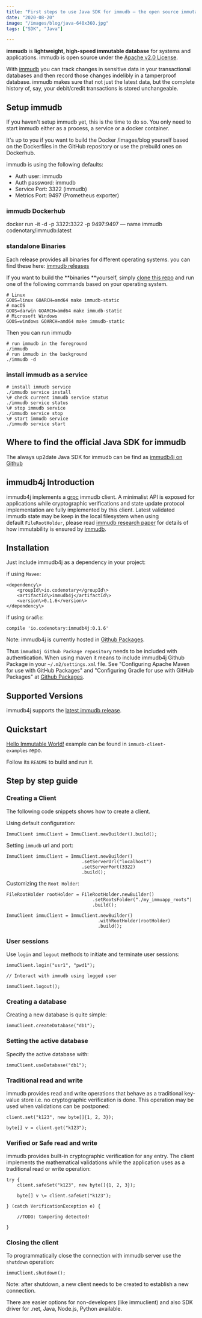 ```yaml
---
title: "First steps to use Java SDK for immudb — the open source immutable database"
date: "2020-08-20"
image: "/images/blog/java-640x360.jpg"
tags: ["SDK", "Java"]

---
```


**immudb** is **lightweight, high-speed immutable database** for systems and applications. immudb is open source under the [Apache v2.0 License](https://github.com/codenotary/immudb/blob/master/LICENSE).

With [immudb](https://github.com/codenotary/immudb) you can track changes in sensitive data in your transactional databases and then record those changes indelibly in a tamperproof database. immudb makes sure that not just the latest data, but the complete history of, say, your debit/credit transactions is stored unchangeable.

## Setup immudb

If you haven't setup immudb yet, this is the time to do so. You only need to start immudb either as a process, a service or a docker container.

It's up to you if you want to build the Docker /images/blog yourself based on the Dockerfiles in the GitHub repository or use the prebuild ones on Dockerhub.

immudb is using the following defaults:

- Auth user: immudb
- Auth password: immudb
- Service Port: 3322 (immudb)
- Metrics Port: 9497 (Prometheus exporter)

### immudb **Dockerhub**

docker run -it -d -p 3322:3322 -p 9497:9497 — name immudb codenotary/immudb:latest

### standalone Binaries

Each release provides all binaries for different operating systems. you can find these here: [immudb releases](https://github.com/codenotary/immudb/releases)

If you want to build the \*\*binaries \*\*yourself, simply [clone this repo](https://github.com/codenotary/immudb) and run one of the following commands based on your operating system.

```shell
# Linux
GOOS=linux GOARCH=amd64 make immudb-static
# macOS
GOOS=darwin GOARCH=amd64 make immudb-static
# Microsoft Windows
GOOS=windows GOARCH=amd64 make immudb-static
```

Then you can run immudb

```shell
# run immudb in the foreground 
./immudb
# run immudb in the background 
./immudb -d
```

### install immudb as a service

```shell
# install immudb service 
./immudb service install
\# check current immudb service status 
./immudb service status
\# stop immudb service 
./immudb service stop
\# start immudb service 
./immudb service start
```

## Where to find the official Java SDK for immudb

The always up2date Java SDK for immudb can be find as [immudb4j on Github](https://github.com/codenotary/immudb4j)

## immudb4j Introduction

immudb4j implements a [grpc](https://grpc.io/) immudb client. A minimalist API is exposed for applications while cryptographic verifications and state update protocol implementation are fully implemented by this client. Latest validated immudb state may be keep in the local filesystem when using default `FileRootHolder`, please read [immudb research paper](https://immudb.io/) for details of how immutability is ensured by [immudb](https://immudb.io/).

## Installation

Just include immudb4j as a dependency in your project:

if using `Maven`:

    <dependency\>
        <groupId\>io.codenotary</groupId\>
        <artifactId\>immudb4j</artifactId\>
        <version\>0.1.6</version\>
    </dependency\>

if using `Gradle`:

    compile 'io.codenotary:immudb4j:0.1.6'

Note: immudb4j is currently hosted in [Github Packages](https://docs.github.com/en/packages).

Thus `immudb4j Github Package repository` needs to be included with authentication. When using maven it means to include immudb4j Github Package in your `~/.m2/settings.xml` file. See "Configuring Apache Maven for use with GitHub Packages" and "Configuring Gradle for use with GitHub Packages" at [Github Packages](https://docs.github.com/en/packages).

## Supported Versions

immudb4j supports the [latest immudb release](https://github.com/codenotary/immudb/releases/tag/v0.7.1).

## Quickstart

[Hello Immutable World!](https://github.com/codenotary/immudb-client-examples/tree/master/java) example can be found in `immudb-client-examples` repo.

Follow its `README` to build and run it.

## Step by step guide

### Creating a Client

The following code snippets shows how to create a client.

Using default configuration:

    ImmuClient immuClient = ImmuClient.newBuilder().build();

Setting `immudb` url and port:

    ImmuClient immuClient = ImmuClient.newBuilder()
                                .setServerUrl("localhost")
                                .setServerPort(3322)
                                .build();

Customizing the `Root Holder`:

    FileRootHolder rootHolder = FileRootHolder.newBuilder()
                                    .setRootsFolder("./my_immuapp_roots")
                                    .build();

    ImmuClient immuClient = ImmuClient.newBuilder()
                                      .withRootHolder(rootHolder)
                                      .build();

### User sessions

Use `login` and `logout` methods to initiate and terminate user sessions:

    immuClient.login("usr1", "pwd1");

    // Interact with immudb using logged user

    immuClient.logout();

### Creating a database

Creating a new database is quite simple:

    immuClient.createDatabase("db1");

### Setting the active database

Specify the active database with:

    immuClient.useDatabase("db1");

### Traditional read and write

immudb provides read and write operations that behave as a traditional key-value store i.e. no cryptographic verification is done. This operation may be used when validations can be postponed:

    client.set("k123", new byte[]{1, 2, 3});
    
    byte[] v = client.get("k123");

### Verified or Safe read and write

immudb provides built-in cryptographic verification for any entry. The client implements the mathematical validations while the application uses as a traditional read or write operation:

    try {
        client.safeSet("k123", new byte[]{1, 2, 3});
    
        byte[] v \= client.safeGet("k123");

    } (catch VerificationException e) {

        //TODO: tampering detected!

    }

### Closing the client

To programmatically close the connection with immudb server use the `shutdown` operation:

    immuClient.shutdown();

Note: after shutdown, a new client needs to be created to establish a new connection.

There are easier options for non-developers (like immuclient) and also SDK driver for .net, Java, Node.js, Python available.
